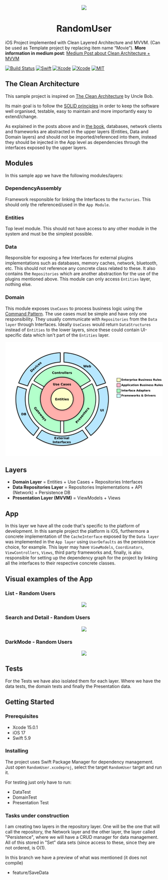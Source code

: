<p align="center">
  <img src="https://github.com/CodeEditApp/CodeEdit/assets/806104/4ad9a29c-d9c6-44b4-88b3-0944b75fc81e" height="128">
  <h1 align="center">RandomUser</h1>
</p>

iOS Project implemented with Clean Layered Architecture and MVVM. (Can be used as Template project by replacing item name “Movie”). **More information in medium post**: <a href="https://tech.olx.com/clean-architecture-and-mvvm-on-ios-c9d167d9f5b3">Medium Post about Clean Architecture + MVVM</a>

[![Build Status](https://img.shields.io/badge/platforms-iOS%20%7C%20tvOS%20%7C%20macOS%20%7C%20watchOS-green.svg)](https://github.com/Jinxiansen/SwiftUI)
[![Swift](https://img.shields.io/badge/Swift-5.1-orange.svg)](https://swift.org)
[![Xcode](https://img.shields.io/badge/Xcode-11.0-blue.svg)](https://developer.apple.com/xcode)
[![Xcode](https://img.shields.io/badge/macOS-15.0-blue.svg)](https://developer.apple.com/macOS)
[![MIT](https://img.shields.io/badge/licenses-MIT-red.svg)](https://opensource.org/licenses/MIT)

## The Clean Architecture

This sample project is inspired on [The Clean Architecture](https://8thlight.com/blog/uncle-bob/2012/08/13/the-clean-architecture.html) by Uncle Bob.

Its main goal is to follow the [SOLID principles](https://en.wikipedia.org/wiki/SOLID) in order to keep the software well organised, testable, easy to maintain and more importantly easy to extend/change.

As explained in the posts above and in [the book](https://www.amazon.com/Clean-Architecture-Craftsmans-Software-Structure/dp/0134494164), databases, network clients and frameworks are abstracted in the upper layers (Entities, Data and Domain layers) and should not be imported/referenced into them, instead they should be injected in the App level as dependencies through the interfaces exposed by the upper layers.

## Modules

In this sample app we have the following modules/layers:

### DependencyAssembly

Framework responsible for linking the Interfaces to the `Factories`. This should only the referenced/used in the `App Module`.

### Entities

Top level module. This should not have access to any other module in the system and must be the simplest possible.

### Data

Responsible for exposing a few Interfaces for external plugins implementations such as databases, memory caches, network, bluetooth, etc. This should not reference any concrete class related to these. It also contains the `Repositories` which are another abstraction for the use of the plugins mentioned above. This module can only access `Entities` layer, nothing else.

### Domain

This module exposes `UseCases` to process business logic using the [Command Pattern](https://en.wikipedia.org/wiki/Command_pattern). The use cases must be simple and have only one responsibility. They usually communicate with `Repositories` from the `Data layer` through Interfaces. Ideally `UseCases` would return `DataStructures` instead of `Entities` to the lower layers, since these could contain UI-specific data which isn't part of the `Entities` layer.

![Alt text](README_FILES/clean-architecture.png?raw=true "Clean Architecture Layers")

## Layers
* **Domain Layer** = Entities + Use Cases + Repositories Interfaces
* **Data Repositories Layer** = Repositories Implementations + API (Network) + Persistence DB
* **Presentation Layer (MVVM)** = ViewModels + Views

## App

In this layer we have all the code that's specific to the platform of development. In this sample project the platform is iOS, furthermore a concrete implementation of the `CacheInterface` exposed by the `Data layer` was implemented in the `App layer` using `UserDefaults` as the persistence choice, for example.
This layer may have `ViewModels`, `Coordinators`, `ViewControllers`, `Views`, third party frameworks and, finally, is also responsible for setting up the dependency graph for the project by linking all the interfaces to their respective concrete classes.

## Visual examples of the App

### List - Random Users

<center><img src="https://github.com/jgallenrenau/Randomuser/blob/develop//README_FILES/ShowListAndPagination.gif" align="center" /></center>

### Search and Detail - Random Users

<center><img src="https://github.com/jgallenrenau/Randomuser/blob/develop/README_FILES/SearchUser.gif" align="center" /></center>

### DarkMode - Random Users

<center><img src="https://github.com/jgallenrenau/Randomuser/blob/develop/README_FILES/Darkmode.gif" align="center" /></center>

## Tests

For the Tests we have also isolated them for each layer. Where we have the data tests, the domain tests and finally the Presentation data.

## Getting Started

### Prerequisites
- Xcode 15.0.1
- iOS 17
- Swift 5.9

### Installing

The project uses Swift Package Manager for dependency management. Just open `RandomUser.xcodeproj`, select the target `RandomUser` target and run it.

For testing just only have to run:

- DataTest
- DomainTest
- Presentation Test

### Tasks under construction

I am creating two layers in the repository layer. One will be the one that will call the repository, the Network layer
and the other layer, the layer called "Persistence", where we will have a CRUD manager for data management.
All of this stored in "Set" data sets (since access to these, since they are not ordered, is O(1).

In this branch we have a preview of what was mentioned (it does not compile)

 - feature/SaveData
